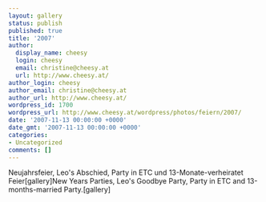 ```yaml
---
layout: gallery
status: publish
published: true
title: '2007'
author:
  display_name: cheesy
  login: cheesy
  email: christine@cheesy.at
  url: http://www.cheesy.at/
author_login: cheesy
author_email: christine@cheesy.at
author_url: http://www.cheesy.at/
wordpress_id: 1700
wordpress_url: http://www.cheesy.at/wordpress/photos/feiern/2007/
date: '2007-11-13 00:00:00 +0000'
date_gmt: '2007-11-13 00:00:00 +0000'
categories:
- Uncategorized
comments: []
---
```

<!--:de-->Neujahrsfeier, Leo's Abschied, Party in ETC und 13-Monate-verheiratet Feier[gallery]<!--:--><!--:en-->New Years Parties, Leo's Goodbye Party, Party in ETC and 13-months-married Party.[gallery]<!--:-->
